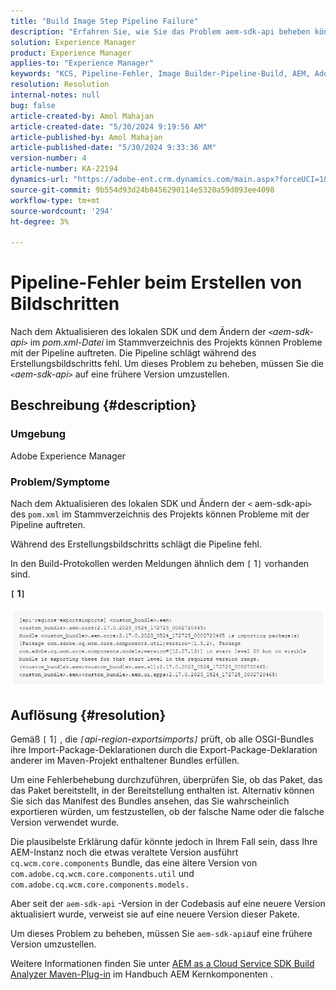 ```yaml
---
title: "Build Image Step Pipeline Failure"
description: "Erfahren Sie, wie Sie das Problem aem-sdk-api beheben können, bei dem die Pipeline beim Build-Image-Schritt in Adobe Experience Manager fehlschlägt."
solution: Experience Manager
product: Experience Manager
applies-to: "Experience Manager"
keywords: "KCS, Pipeline-Fehler, Image Builder-Pipeline-Build, AEM, Adobe Experience Manager, Pipeline-Fehler, aem-sdk-api"
resolution: Resolution
internal-notes: null
bug: false
article-created-by: Amol Mahajan
article-created-date: "5/30/2024 9:19:56 AM"
article-published-by: Amol Mahajan
article-published-date: "5/30/2024 9:33:36 AM"
version-number: 4
article-number: KA-22194
dynamics-url: "https://adobe-ent.crm.dynamics.com/main.aspx?forceUCI=1&pagetype=entityrecord&etn=knowledgearticle&id=72a8c3c2-651e-ef11-840a-6045bd06fa9d"
source-git-commit: 9b554d93d24b8456290114e5320a59d093ee4098
workflow-type: tm+mt
source-wordcount: '294'
ht-degree: 3%

---
```


# Pipeline-Fehler beim Erstellen von Bildschritten


Nach dem Aktualisieren des lokalen SDK und dem Ändern der *`<`aem-sdk-api`>`* im *pom.xml-Datei* im Stammverzeichnis des Projekts können Probleme mit der Pipeline auftreten. Die Pipeline schlägt während des Erstellungsbildschritts fehl. Um dieses Problem zu beheben, müssen Sie die *`<`aem-sdk-api`>`* auf eine frühere Version umzustellen.

## Beschreibung {#description}


### <b>Umgebung</b>

Adobe Experience Manager



### <b>Problem/Symptome</b>

Nach dem Aktualisieren des lokalen SDK und Ändern der `<` aem-sdk-api`>`  des `pom.xml` im Stammverzeichnis des Projekts können Probleme mit der Pipeline auftreten.

Während des Erstellungsbildschritts schlägt die Pipeline fehl.

In den Build-Protokollen werden Meldungen ähnlich dem `[` 1`]`  vorhanden sind.

<b>`[` 1`]` </b>

<b>![](assets/___73a8c3c2-651e-ef11-840a-6045bd06fa9d___.png)</b>


## Auflösung {#resolution}


Gemäß `[` 1`]` , die *`[`api-region-exportsimports`]`* prüft, ob alle OSGI-Bundles ihre Import-Package-Deklarationen durch die Export-Package-Deklaration anderer im Maven-Projekt enthaltener Bundles erfüllen.

Um eine Fehlerbehebung durchzuführen, überprüfen Sie, ob das Paket, das das Paket bereitstellt, in der Bereitstellung enthalten ist. Alternativ können Sie sich das Manifest des Bundles ansehen, das Sie wahrscheinlich exportieren würden, um festzustellen, ob der falsche Name oder die falsche Version verwendet wurde.

Die plausibelste Erklärung dafür könnte jedoch in Ihrem Fall sein, dass Ihre AEM-Instanz noch die etwas veraltete Version ausführt `cq.wcm.core.components` Bundle, das eine ältere Version von `com.adobe.cq.wcm.core.components.util` und `com.adobe.cq.wcm.core.components.models.`

Aber seit der `aem-sdk-api` -Version in der Codebasis auf eine neuere Version aktualisiert wurde, verweist sie auf eine neuere Version dieser Pakete.

Um dieses Problem zu beheben, müssen Sie `aem-sdk-api`auf eine frühere Version umzustellen.

Weitere Informationen finden Sie unter [AEM as a Cloud Service SDK Build Analyzer Maven-Plug-in](https://experienceleague.adobe.com/docs/experience-manager-core-components/using/developing/archetype/build-analyzer-maven-plugin.html?lang=de) im Handbuch AEM Kernkomponenten .
